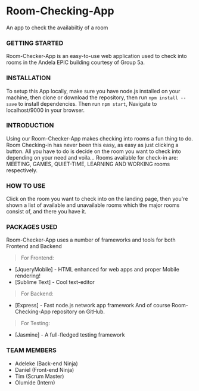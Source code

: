 # Room-Checking-App
An app to check the availabiltiy of a room

### GETTING STARTED

Room-Checker-App is an easy-to-use web application used to check into rooms in the Andela EPIC building courtesy of Group 5a.


### INSTALLATION
To setup this App locally, make sure you have node.js installed on your machine, then clone or download the repository, then run `npm install --save` to install dependencies. Then run `npm start`, Navigate to localhost/9000 in your browser.

### INTRODUCTION

  Using our Room-Checker-App makes checking into rooms a fun thing to do. Room Checking-in has never been this easy, as easy as just clicking a button. All you have to do is decide on the room you want to check into depending on your need and voila...
  Rooms available for check-in are: MEETING, GAMES, QUIET-TIME, LEARNING AND WORKING rooms respectively.

### HOW TO USE
Click on the room you want to check into on the landing page, then you're shown a list of available and unavailable rooms which the major rooms consist of, and there you have it.
  

### PACKAGES USED
Room-Checker-App uses a number of frameworks and tools for both Frontend and Backend
> For Frontend:
* [JqueryMobile] - HTML enhanced for web apps and proper Mobile rendering!
* [Sublime Text] - Cool text-editor
> For Backend:
* [Express] - Fast node.js network app framework 
And of course Room-Checking-App repository on GitHub.
> For Testing:
* [Jasmine] - A full-fledged testing framework
### TEAM MEMBERS
- Adeleke (Back-end Ninja)
- Daniel (Front-end Ninja)
- Tim (Scrum Master)
- Olumide (Intern)





  
